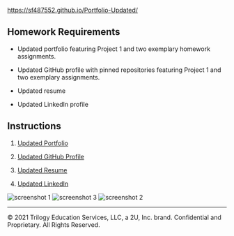https://sf487552.github.io/Portfolio-Updated/

## Homework Requirements

* Updated portfolio featuring Project 1 and two exemplary homework assignments.

* Updated GitHub profile with pinned repositories featuring Project 1 and two exemplary assignments.

* Updated resume

* Updated LinkedIn profile


## Instructions

1. [Updated Portfolio](#updated-portfolio)

2. [Updated GitHub Profile](#updated-github-profile)

3. [Updated Resume](#updated-resume)

4. [Updated LinkedIn](#updated-linkedin)


![screenshot 1](https://user-images.githubusercontent.com/83604680/127594289-59064b8e-c1cf-4a2f-b71d-b022b8a105ed.jpg)
![screenshot 3](https://user-images.githubusercontent.com/83604680/127594291-139be672-706b-48db-8a1f-bc7c4afeb408.jpg)
![screenshot 2](https://user-images.githubusercontent.com/83604680/127594292-e9b587d9-44a8-4779-a6dd-91763eb7a7e7.jpg)


---
© 2021 Trilogy Education Services, LLC, a 2U, Inc. brand. Confidential and Proprietary. All Rights Reserved.
